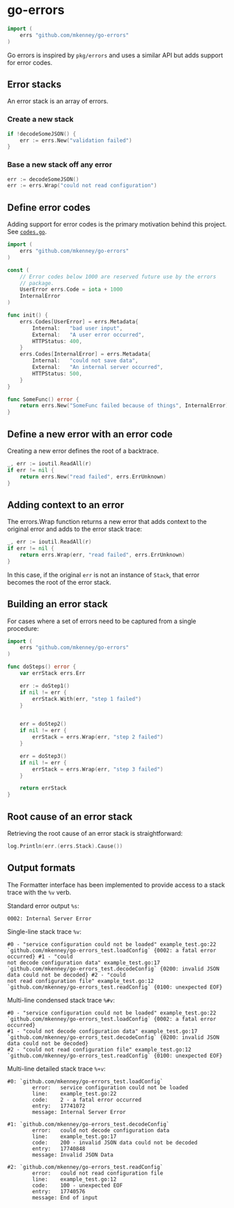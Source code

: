 # go-errors

```go
import (
	errs "github.com/mkenney/go-errors"
)
```

Go errors is inspired by `pkg/errors` and uses a similar API but adds support for error codes.

## Error stacks

An error stack is an array of errors.

### Create a new stack

```go
if !decodeSomeJSON() {
    err := errs.New("validation failed")
}
```

### Base a new stack off any error

```go
err := decodeSomeJSON()
err := errs.Wrap("could not read configuration")
```

## Define error codes

Adding support for error codes is the primary motivation behind this project. See [`codes.go`](https://github.com/mkenney/go-errors/blob/master/codes.go).

```go
import (
	errs "github.com/mkenney/go-errors"
)

const (
	// Error codes below 1000 are reserved future use by the errors
	// package.
	UserError errs.Code = iota + 1000
	InternalError
)

func init() {
	errs.Codes[UserError] = errs.Metadata{
		Internal:   "bad user input",
		External:   "A user error occurred",
		HTTPStatus: 400,
	}
	errs.Codes[InternalError] = errs.Metadata{
		Internal:   "could not save data",
		External:   "An internal server occurred",
		HTTPStatus: 500,
	}
}

func SomeFunc() error {
	return errs.New("SomeFunc failed because of things", InternalError)
}
```

## Define a new error with an error code

Creating a new error defines the root of a backtrace.
```go
_, err := ioutil.ReadAll(r)
if err != nil {
	return errs.New("read failed", errs.ErrUnknown)
}
```

## Adding context to an error

The errors.Wrap function returns a new error that adds context to the original error and adds to the error stack trace:
```go
_, err := ioutil.ReadAll(r)
if err != nil {
	return errs.Wrap(err, "read failed", errs.ErrUnknown)
}
```

In this case, if the original `err` is not an instance of `Stack`, that error becomes the root of the error stack.

## Building an error stack

For cases where a set of errors need to be captured from a single procedure:

```go
import (
	errs "github.com/mkenney/go-errors"
)

func doSteps() error {
	var errStack errs.Err

	err := doStep1()
	if nil != err {
		errStack.With(err, "step 1 failed")
	}


	err = doStep2()
	if nil != err {
		errStack = errs.Wrap(err, "step 2 failed")
	}

	err = doStep3()
	if nil != err {
		errStack = errs.Wrap(err, "step 3 failed")
	}

	return errStack
}
```

## Root cause of an error stack

Retrieving the root cause of an error stack is straightforward:

```go
log.Println(err.(errs.Stack).Cause())
```

## Output formats

The Formatter interface has been implemented to provide access to a stack trace with the `%v` verb.

Standard error output `%s`:
```
0002: Internal Server Error
```

Single-line stack trace `%v`:
```
#0 - "service configuration could not be loaded" example_test.go:22 `github.com/mkenney/go-errors_test.loadConfig` {0002: a fatal error occurred} #1 - "could
not decode configuration data" example_test.go:17 `github.com/mkenney/go-errors_test.decodeConfig` {0200: invalid JSON data could not be decoded} #2 - "could
not read configuration file" example_test.go:12 `github.com/mkenney/go-errors_test.readConfig` {0100: unexpected EOF}
```

Multi-line condensed stack trace `%#v`:
```
#0 - "service configuration could not be loaded" example_test.go:22 `github.com/mkenney/go-errors_test.loadConfig` {0002: a fatal error occurred}
#1 - "could not decode configuration data" example_test.go:17 `github.com/mkenney/go-errors_test.decodeConfig` {0200: invalid JSON data could not be decoded}
#2 - "could not read configuration file" example_test.go:12 `github.com/mkenney/go-errors_test.readConfig` {0100: unexpected EOF}
```

Multi-line detailed stack trace `%+v`:
```
#0: `github.com/mkenney/go-errors_test.loadConfig`
        error:   service configuration could not be loaded
        line:    example_test.go:22
        code:    2 - a fatal error occurred
        entry:   17741072
        message: Internal Server Error

#1: `github.com/mkenney/go-errors_test.decodeConfig`
        error:   could not decode configuration data
        line:    example_test.go:17
        code:    200 - invalid JSON data could not be decoded
        entry:   17740848
        message: Invalid JSON Data

#2: `github.com/mkenney/go-errors_test.readConfig`
        error:   could not read configuration file
        line:    example_test.go:12
        code:    100 - unexpected EOF
        entry:   17740576
        message: End of input
```
